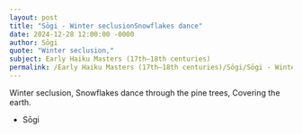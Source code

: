 ```yaml
---
layout: post
title: "Sōgi - Winter seclusionSnowflakes dance"
date: 2024-12-28 12:00:00 -0000
author: Sōgi
quote: "Winter seclusion,"
subject: Early Haiku Masters (17th–18th centuries)
permalink: /Early Haiku Masters (17th–18th centuries)/Sōgi/Sōgi - Winter seclusionSnowflakes dance
---
```


Winter seclusion,
Snowflakes dance through the pine trees,
Covering the earth.

- Sōgi

